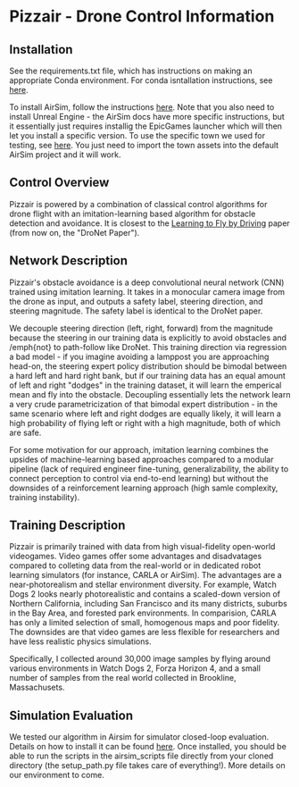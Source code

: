 # Pizzair - Drone Control Information

## Installation

See the requirements.txt file, which has instructions on making an appropriate Conda environment. For conda isntallation instructions, see [here](https://conda.io/projects/conda/en/latest/user-guide/install/index.html). 

To install AirSim, follow the instructions [here](https://microsoft.github.io/AirSim/build_windows/). Note that you also need to install Unreal Engine - the AirSim docs have more specific instructions, but it essentially just requires installig the EpicGames launcher which will then let you install a specific version. To use the specific town we used for testing, see [here](https://www.unrealengine.com/marketplace/en-US/product/assetsville-town). You just need to import the town assets into the default AirSim project and it will work. 

## Control Overview
Pizzair is powered by a combination of classical control algorithms for drone flight with an imitation-learning based algorithm for obstacle detection and avoidance. It is closest to the [Learning to Fly by Driving](https://ieeexplore.ieee.org/abstract/document/8264734) paper (from now on, the "DroNet Paper"). 

## Network Description
Pizzair's obstacle avoidance is a deep convolutional neural network (CNN) trained using imitation learning. It takes in a monocular camera image from the drone as input, and outputs a safety label, steering direction, and steering magnitude. The safety label is identical to the DroNet paper. 

We decouple steering direction (left, right, forward) from the magnitude because the steering in our training data is explicitly to avoid obstacles and /emph{not} to path-follow like DroNet. This training direction via regression a bad model - if you imagine avoiding a lamppost you are approaching head-on, the steering expert policy distribution should be bimodal between a hard left and hard right bank, but if our training data has an equal amount of left and right "dodges" in the training dataset, it will learn the emperical mean and fly into the obstacle. Decoupling essentially lets the network learn a very crude parametricization of that bimodal expert distribution - in the same scenario where left and right dodges are equally likely, it will learn a high probability of flying left or right with a high magnitude, both of which are safe. 

For some motivation for our approach, imitation learning combines the upsides of machine-learning based approaches compared to a modular pipeline (lack of required engineer fine-tuning, generalizability, the ability to connect perception to control via end-to-end learning) but without the downsides of a reinforcement learning approach (high samle complexity, training instability).

## Training Description
Pizzair is primarily trained with data from high visual-fidelity open-world videogames. Video games offer some advantages and disadvatages compared to colleting data from the real-world or in dedicated robot learning simulators (for instance, CARLA or AirSim). The advantages are a near-photorealism and stellar environment diversity. For example, Watch Dogs 2 looks nearly photorealistic and contains a scaled-down version of Northern California, including San Francisco and its many districts, suburbs in the Bay Area, and forested park environments. In comparision, CARLA has only a limited selection of small, homogenous maps and poor fidelity. The downsides are that video games are less flexible for researchers and have less realistic physics simulations. 


Specifically, I collected around 30,000 image samples by flying around various environments in Watch Dogs 2, Forza Horizon 4, and a small number of samples from the real world collected in Brookline, Massachusets. 

## Simulation Evaluation

We tested our algorithm in Airsim for simulator closed-loop evaluation. Details on how to install it can be found [here](https://microsoft.github.io/AirSim/). Once installed, you should be able to run the scripts in the airsim_scripts file directly from your cloned directory (the setup_path.py file takes care of everything!). More details on our environment to come. 